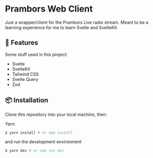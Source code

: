 # Prambors Web Client

Just a wrapper/client for the Prambors Live radio stream. Meant to be a learning experience for me to learn Svelte and SvelteKit.

## :rocket: Features

Some stuff used in this project:

- Svelte
- SvelteKit
- Tailwind CSS
- Svelte Query
- Zod

## :package: Installation

Clone this repository into your local machine, then:

Yarn:

```sh
$ yarn install # or npm install
```

and run the development environment

```sh
$ yarn dev # or npm run dev
```
